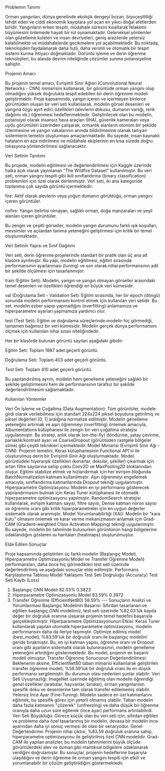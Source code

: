 Problemin Tanımı

Orman yangınları, dünya genelinde ekolojik dengeyi bozan, biyoçeşitliliği tehdit eden ve ciddi ekonomik kayıplara yol açan en yıkıcı doğal afetlerden biridir. Yangınların erken tespiti, müdahale süresini kısaltarak felaketin büyümesini önlemede hayati bir rol oynamaktadır. Geleneksel yöntemler olan gözetleme kuleleri ve insan devriyeleri, geniş arazilerde yetersiz kalabilmekte ve müdahalelerde gecikmelere yol açabilmektedir. Bu noktada, teknolojiden faydalanarak daha hızlı, daha verimli ve otomatik bir tespit sistemi kurma ihtiyacı doğmaktadır. Görüntü işleme ve derin öğrenme teknolojileri, bu alanda devrim niteliğinde çözümler sunma potansiyeline sahiptir.



Projenin Amacı

Bu projenin temel amacı, Evrişimli Sinir Ağları (Convolutional Neural Networks - CNN) mimarisini kullanarak, bir görüntüde orman yangını olup olmadığını yüksek doğrulukla tespit edebilen bir derin öğrenme modeli geliştirmektir. Proje kapsamında, yangın içeren ve içermeyen binlerce görüntüden oluşan bir veri seti kullanılarak, modelin görsel desenleri ve yangına özgü ayırt edici özellikleri (alevlerin dokusu, dumanın varlığı, renk dağılımı vb.) öğrenmesi hedeflenmektedir. Geliştirilecek olan bu modelin, potansiyel olarak insansız hava araçları (İHA), güvenlik kameraları veya uydu görüntüleri üzerinden çalışarak, ormanlık alanların otonom bir şekilde izlenmesine ve yangın vakalarının anında bildirilmesine olanak tanıyan sistemlerin temelini oluşturması amaçlanmaktadır. Bu sayede, insan kaynaklı hataların en aza indirilmesi ve müdahale ekiplerinin en kısa sürede doğru lokasyona yönlendirilmesi sağlanacaktır.


Veri Setinin Tanıtımı

Bu projede, modelin eğitilmesi ve değerlendirilmesi için Kaggle üzerinde halka açık olarak yayınlanan "The Wildfire Dataset" kullanılmıştır. Bu veri seti, orman yangını tespiti gibi ikili sınıflandırma (binary classification) problemleri için özel olarak derlenmiştir. Veri seti, iki ana kategoride toplanmış çok sayıda görüntü içermektedir:

fire: Aktif olarak alevlerin veya yoğun dumanın görüldüğü, orman yangını içeren görüntüler.

nofire: Yangın belirtisi olmayan, sağlıklı orman, doğa manzaraları ve yeşil alanları içeren görüntüler.

Bu zengin ve çeşitli görseller, modelin yangın durumunu farklı ışık koşulları, mevsimler ve açılardan tanıma yeteneğini geliştirmesi için kritik bir temel oluşturmaktadır.



Veri Setinin Yapısı ve Sınıf Dağılımı

Veri seti, derin öğrenme projelerinde standart bir pratik olan üç ana alt klasöre ayrılmıştır. Bu yapı, modelin eğitilmesi, eğitim sırasında performansının ayarlanması (tuning) ve son olarak nihai performansının adil bir şekilde ölçülmesi için tasarlanmıştır.

train (Eğitim Seti): Modelin, yangın ve yangın olmayan görseller arasındaki temel desenleri ve özellikleri öğrendiği en büyük veri kümesidir.

val (Doğrulama Seti - Validation Set): Eğitim sırasında, her bir epoch (döngü) sonunda modelin performansını kontrol etmek için kullanılan veri setidir. Bu set, modelin ezber yapıp yapmadığını (overfitting) anlamamıza ve hiperparametre ayarları yapmamıza yardımcı olur.

test (Test Seti): Eğitim ve doğrulama süreçlerinde modelin hiç görmediği, tamamen bağımsız bir veri kümesidir. Modelin gerçek dünya performansını ölçmek için kullanılan nihai sınav niteliğindedir.

Her bir klasörde bulunan görüntü sayıları aşağıdaki gibidir:

Eğitim Seti: Toplam 1887 adet geçerli görüntü.

Doğrulama Seti: Toplam 403 adet geçerli görüntü.

Test Seti: Toplam 410 adet geçerli görüntü.

Bu yapılandırılmış ayrım, modelin hem genelleme yeteneğini sağlıklı bir şekilde geliştirmesini hem de performansının tarafsız bir şekilde değerlendirilmesini sağlamaktadır.


Kullanılan Yöntemler

Veri Ön İşleme ve Çoğaltma (Data Augmentation):
Tüm görüntüler, modele girdi olarak verilebilmesi için standart 224x224 piksel boyutuna getirilmiş ve piksel değerleri [0, 1] aralığına normalize edilmiştir.
Modelin genelleme yeteneğini artırmak ve aşırı öğrenmeyi (overfitting) önlemek amacıyla, Albumentations kütüphanesi ile zengin bir veri çoğaltma stratejisi uygulanmıştır. Bu strateji, anlık olarak (on-the-fly) döndürme, yatay çevirme, parlaklık/kontrast ayarı ve CoarseDropout (görüntüden rastgele bölgeler silme) gibi çeşitli teknikleri içermektedir.
Model Mimarisi (Evrişimli Sinir Ağı - CNN):
Projenin temelini, Keras kütüphanesinin Functional API'si ile oluşturulmuş derin bir Evrişimli Sinir Ağı oluşturmaktadır.
Model, görüntüdeki hiyerarşik özellikleri (kenarlar, dokular, şekiller) çıkarmak için artan filtre sayılarına sahip çoklu Conv2D ve MaxPooling2D bloklarından oluşur.
Eğitimi stabilize etmek ve hızlandırmak için her evrişim bloğunda BatchNormalization katmanı kullanılmıştır.
Aşırı öğrenmeyi engellemek amacıyla, sınıflandırma katmanlarında Dropout tekniği uygulanmıştır.
Hiperparametre Optimizasyonu:
Modelin en iyi performansı gösterecek yapılandırmasını bulmak için Keras Tuner kütüphanesi ile otomatik hiperparametre optimizasyonu yapılmıştır.
RandomSearch stratejisi kullanılarak, evrişim katmanı sayısı, filtre sayısı, Dense katman nöron sayısı ve öğrenme oranı gibi kritik hiperparametreler için en uygun değerler sistematik olarak aranmıştır.
Model Yorumlanabilirliği (XAI):
Modelin bir "kara kutu" olmasını önlemek ve karar verme mekanizmasını anlamak için Grad-CAM (Gradient-weighted Class Activation Mapping) tekniği uygulanmıştır. Bu sayede, modelin bir tahminde bulunurken görüntünün hangi bölgelerine odaklandığını gösteren ısı haritaları (heatmaps) oluşturulmuştur.


Elde Edilen Sonuçlar

Proje kapsamında geliştirilen üç farklı modelin (Başlangıç Modeli, Hiperparametre Optimizasyonlu Model ve Transfer Öğrenme Modeli) performansları, daha önce hiç görmedikleri test seti üzerinde değerlendirilmiş ve aşağıdaki sonuçlar elde edilmiştir.
Performans Karşılaştırma Tablosu
Model Yaklaşımı	Test Seti Doğruluğu (Accuracy)	Test Seti Kaybı (Loss)
1. Başlangıç CNN Modeli	82.03%	0.3823
2. Hiperparametre Optimizasyonlu Model	83.59%	0.3972
3. Transfer Öğrenme (EfficientNetB0)	58.59%	---
Sonuçların Analizi ve Yorumlanması
Başlangıç Modelinin Başarısı: Sıfırdan tasarlanan ve eğitilen başlangıç CNN modelimiz, test seti üzerinde %82.03'lük kayda değer bir doğruluk oranına ulaşarak projenin temel hedefini başarıyla gerçekleştirmiştir.
Hiperparametre Optimizasyonunun Etkisi: Keras Tuner kullanılarak yapılan otomatik hiperparametre optimizasyonu, modelin performansını daha da ileriye taşımıştır. Optimize edilmiş model (best_model), %83.59'luk bir doğruluk oranı ile başlangıç modelini geride bırakmıştır. Bu, en iyi katman yapısı, öğrenme oranı ve Dropout oranı gibi ayarların sistematik olarak bulunmasının, modelin genelleme yeteneğini artırdığını göstermektedir. Bu model, projenin en başarılı modeli olmuştur.
Transfer Öğrenme Sonucunun Değerlendirilmesi: Beklenenin aksine, EfficientNetB0 taban mimarisi kullanılarak geliştirilen transfer öğrenme modeli, %58.59'luk bir doğruluk oranı ile en düşük performansı sergilemiştir. Bu durumun olası nedenleri şunlar olabilir:
Veri Seti Uyuşmazlığı: ImageNet üzerinde eğitilmiş olan modelin öğrendiği genel özellikler (arabalar, hayvanlar, binalar), orman yangınlarının spesifik doku ve desenlerine tam olarak transfer edilememiş olabilir.
Yetersiz İnce Ayar (Fine-Tuning): Modelin sadece en üst katmanlarını eğitmek, bu spesifik görev için yeterli olmamış olabilir. Taban modelin daha fazla katmanını "çözerek" (unfreezing) ve daha düşük bir öğrenme oranıyla daha uzun süre eğiterek (ince ayar) performans artırılabilirdi.
Veri Seti Büyüklüğü: Görece küçük olan bu veri seti için, sıfırdan eğitilen ve probleme daha özel tasarlanmış bir modelin, devasa bir modelin ince ayarından daha iyi sonuç vermesi de olası bir senaryodur.
Genel Değerlendirme: Projenin nihai çıktısı, %83.59 doğruluk oranına sahip, hiperparametre optimizasyonu ile geliştirilmiş özel CNN modelidir. Grad-CAM ile yapılan analizler, bu modelin tahminlerini büyük ölçüde görüntülerdeki alev ve duman gibi mantıksal bölgelere odaklanarak verdiğini doğrulamıştır. Bu sonuçlar, projenin hedeflerine başarıyla ulaşıldığını ve derin öğrenme ile orman yangını tespiti için etkili ve yorumlanabilir bir çözüm geliştirildiğini göstermektedir.
